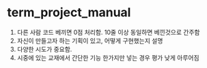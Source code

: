 # term_project_manual
1. 다른 사람 코드 베끼면 0점 처리함. 10줄 이상 동일하면 베낀것으로 간주함
2. 자신이 만들고자 하는 기획이 있고, 어떻게 구현했는지 설명 
3. 다양한 시도가 중요함. 
4. 시중에 있는 교재에서 간단한 기능 한가지만 넣는 경우 평가 낮게 아루어짐
